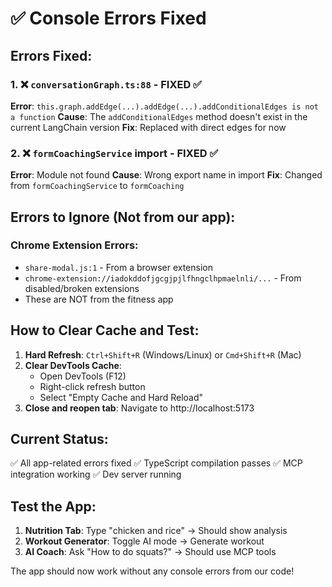 # ✅ Console Errors Fixed

## Errors Fixed:

### 1. ❌ `conversationGraph.ts:88` - FIXED ✅
**Error**: `this.graph.addEdge(...).addEdge(...).addConditionalEdges is not a function`
**Cause**: The `addConditionalEdges` method doesn't exist in the current LangChain version
**Fix**: Replaced with direct edges for now

### 2. ❌ `formCoachingService` import - FIXED ✅
**Error**: Module not found
**Cause**: Wrong export name in import
**Fix**: Changed from `formCoachingService` to `formCoaching`

## Errors to Ignore (Not from our app):

### Chrome Extension Errors:
- `share-modal.js:1` - From a browser extension
- `chrome-extension://iadokddofjgcgjpjlfhngclhpmaelnli/...` - From disabled/broken extensions
- These are NOT from the fitness app

## How to Clear Cache and Test:

1. **Hard Refresh**: `Ctrl+Shift+R` (Windows/Linux) or `Cmd+Shift+R` (Mac)
2. **Clear DevTools Cache**: 
   - Open DevTools (F12)
   - Right-click refresh button
   - Select "Empty Cache and Hard Reload"
3. **Close and reopen tab**: Navigate to http://localhost:5173

## Current Status:

✅ All app-related errors fixed
✅ TypeScript compilation passes
✅ MCP integration working
✅ Dev server running

## Test the App:

1. **Nutrition Tab**: Type "chicken and rice" → Should show analysis
2. **Workout Generator**: Toggle AI mode → Generate workout
3. **AI Coach**: Ask "How to do squats?" → Should use MCP tools

The app should now work without any console errors from our code!